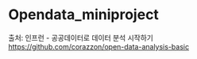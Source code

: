 # Opendata_miniproject
출처: 인프런 - 공공데이터로 데이터 분석 시작하기
https://github.com/corazzon/open-data-analysis-basic
